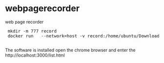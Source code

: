 # webpagerecorder
web page recorder

 <pre>
 mkdir -m 777 record
 docker run   --network=host -v record:/home/ubuntu/Downloads  -v record:/home/ubuntu/wprNode/public/recordfile/    --name wpr alit771/webpagerecorder:v2.1
 </pre>

The software is installed open the chrome browser and enter the http://localhost:3000/list.html
